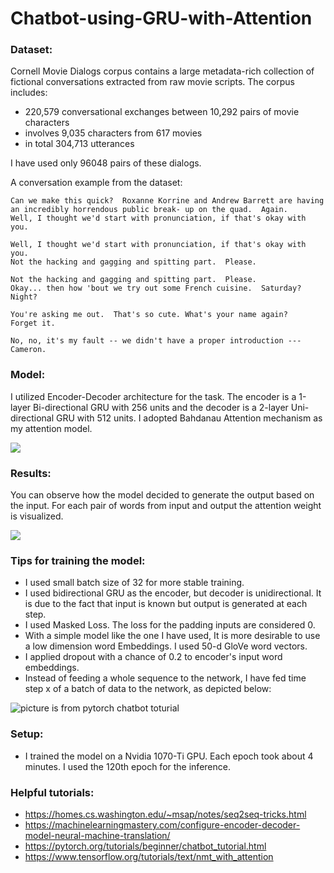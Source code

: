 # Chatbot-using-GRU-with-Attention
 
### Dataset:  

 Cornell Movie Dialogs corpus contains a large metadata-rich collection of fictional conversations extracted from raw movie scripts.
 The corpus includes:
- 220,579 conversational exchanges between 10,292 pairs of movie characters
- involves 9,035 characters from 617 movies
- in total 304,713 utterances

I have used only 96048 pairs of these dialogs.

A conversation example from the dataset:

```
Can we make this quick?  Roxanne Korrine and Andrew Barrett are having an incredibly horrendous public break- up on the quad.  Again.
Well, I thought we'd start with pronunciation, if that's okay with you.

Well, I thought we'd start with pronunciation, if that's okay with you.
Not the hacking and gagging and spitting part.  Please.

Not the hacking and gagging and spitting part.  Please.
Okay... then how 'bout we try out some French cuisine.  Saturday?  Night?

You're asking me out.  That's so cute. What's your name again?
Forget it.

No, no, it's my fault -- we didn't have a proper introduction ---
Cameron.
```

### Model:

I utilized Encoder-Decoder architecture for the task. The encoder is a 1-layer Bi-directional GRU with 256 units and the decoder is a 2-layer Uni-directional GRU with 512 units. I adopted Bahdanau Attention mechanism as my attention model.

![](pictures/encoder_decoder.png)

### Results:

You can observe how the model decided to generate the output based on the input. For each pair of words from input and output the attention weight is visualized.

![](pictures/attention_output.png)

### Tips for training the model:

* I used small batch size of 32 for more stable training.
* I used bidirectional GRU as the encoder, but decoder is unidirectional. It is due to the fact that input is known but output is generated at each step.
* I used Masked Loss. The loss for the padding inputs are considered 0.
* With a simple model like the one I have used, It is more desirable to use a low dimension word Embeddings. I used 50-d GloVe word vectors.
* I applied dropout with a chance of 0.2 to encoder's input word embeddings.
* Instead of feeding a whole sequence to the network, I have fed time step x of a batch of data to the network, as depicted below:

![picture is from pytorch chatbot toturial](pictures/seq2seq_batches.png)

### Setup:

* I trained the model on a Nvidia 1070-Ti GPU. Each epoch took about 4 minutes. I used the 120th epoch for the inference.

### Helpful tutorials:

* https://homes.cs.washington.edu/~msap/notes/seq2seq-tricks.html
* https://machinelearningmastery.com/configure-encoder-decoder-model-neural-machine-translation/
* https://pytorch.org/tutorials/beginner/chatbot_tutorial.html
* https://www.tensorflow.org/tutorials/text/nmt_with_attention

